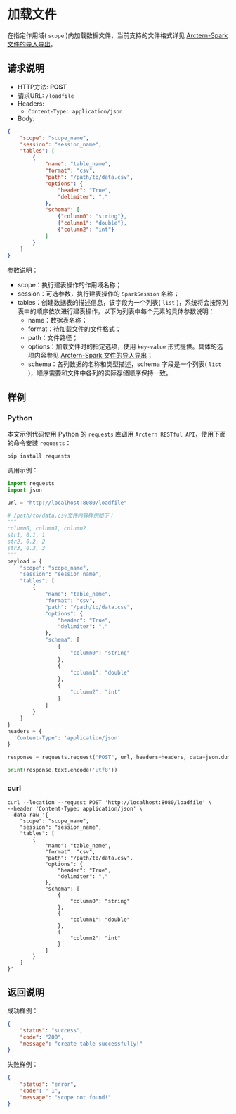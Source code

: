 # 加载文件

在指定作用域( `scope` )内加载数据文件，当前支持的文件格式详见 [Arctern-Spark 文件的导入导出](../../../spark/data_source/file_data.md)。

## 请求说明

- HTTP方法: **POST**
- 请求URL: `/loadfile`
- Headers:
    - `Content-Type: application/json`
- Body:
```json
{
    "scope": "scope_name",
    "session": "session_name", 
    "tables": [
        {
            "name": "table_name",
            "format": "csv",
            "path": "/path/to/data.csv",
            "options": {
                "header": "True",
                "delimiter": ","
            },
            "schema": [
                {"column0": "string"},
                {"column1": "double"},
                {"column2": "int"}
            ]
        }
    ]
}
```

参数说明：

- scope：执行建表操作的作用域名称；
- session：可选参数，执行建表操作的 `SparkSession` 名称；
- tables：创建数据表的描述信息，该字段为一个列表( `list` )，系统将会按照列表中的顺序依次进行建表操作，以下为列表中每个元素的具体参数说明：
    - name：数据表名称；
    - format：待加载文件的文件格式；
    - path：文件路径；
    - options：加载文件时的指定选项，使用 `key-value` 形式提供。具体的选项内容参见 [Arctern-Spark 文件的导入导出](../../../spark/data_source/file_data.md)；
    - schema：各列数据的名称和类型描述，schema 字段是一个列表( `list` )，顺序需要和文件中各列的实际存储顺序保持一致。

## 样例

### Python

本文示例代码使用 Python 的 `requests` 库调用 `Arctern RESTful API`，使用下面的命令安装 `requests`：

```shell
pip install requests
```

调用示例：

```python
import requests
import json

url = "http://localhost:8080/loadfile"

# /path/to/data.csv文件内容样例如下：
"""
column0, column1, column2
str1, 0.1, 1
str2, 0.2, 2
str3, 0.3, 3
"""
payload = {
    "scope": "scope_name",
    "session": "session_name",
    "tables": [
        {
            "name": "table_name",
            "format": "csv",
            "path": "/path/to/data.csv",
            "options": {
                "header": "True",
                "delimiter": ","
            },
            "schema": [
                {
                    "column0": "string"
                },
                {
                    "column1": "double"
                },
                {
                    "column2": "int"
                }
            ]
        }
    ]
}
headers = {
  'Content-Type': 'application/json'
}

response = requests.request("POST", url, headers=headers, data=json.dumps(payload))

print(response.text.encode('utf8'))
```

### curl

```shell
curl --location --request POST 'http://localhost:8080/loadfile' \
--header 'Content-Type: application/json' \
--data-raw '{
    "scope": "scope_name",
    "session": "session_name",
    "tables": [
        {
            "name": "table_name",
            "format": "csv",
            "path": "/path/to/data.csv",
            "options": {
                "header": "True",
                "delimiter": ","
            },
            "schema": [
                {
                    "column0": "string"
                },
                {
                    "column1": "double"
                },
                {
                    "column2": "int"
                }
            ]
        }
    ]
}'
```

## 返回说明

成功样例：

```json
{
    "status": "success",
    "code": "200",
    "message": "create table successfully!"
}
```

失败样例：

```json
{
    "status": "error",
    "code": "-1",
    "message": "scope not found!"
}
```

